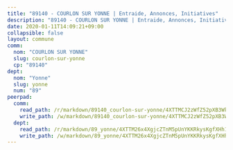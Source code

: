 ```yaml
---
title: "89140 - COURLON SUR YONNE | Entraide, Annonces, Initiatives"
description: "89140 - COURLON SUR YONNE | Entraide, Annonces, Initiatives"
date: 2020-01-11T14:09:21+09:00
collapsible: false
layout: commune
comm:
  nom: "COURLON SUR YONNE"
  slug: courlon-sur-yonne
  cp: "89140"
dept:
  nom: "Yonne"
  slug: yonne
  num: "89"
peerpad:
  comm:
    read_path: /r/markdown/89140_courlon-sur-yonne/4XTTMCJ2zWfZ52pXB3WkC5QGsWfzK83XgoDcHTDMrK2ACm8R1
    write_path: /w/markdown/89140_courlon-sur-yonne/4XTTMCJ2zWfZ52pXB3WkC5QGsWfzK83XgoDcHTDMrK2ACm8R1-K3TgU6AmuAuHXdEM4Xk8kpHbuh5yXyL2TaouwQJ3iUjvtxn14RRFQZwjH77GBW1PnNP8TguyrdrqTEjrLbTCAXoULX4T2G2TYNnvqGUuwieDeSVybgQFrCh2zt96EJVDmRS1Rd7H
  dept:
    read_path: /r/markdown/89_yonne/4XTTM26x4XgjcZTnM5pUnYKKRkysKgfXHh1wiigoPHqn9LDKB
    write_path: /w/markdown/89_yonne/4XTTM26x4XgjcZTnM5pUnYKKRkysKgfXHh1wiigoPHqn9LDKB-K3TgU4xaMVqzoRnPJNyddApuMoWvJyHL35bzooauYvdhG3MLg3ikjpoueq9BDtqVP4hJBQxpPxix2gohzXyST9tZPnEkyXpDMdHiAFpx7EU6e8WgvFk7NPsBQepM8o13bG9dyqq7
---
```


